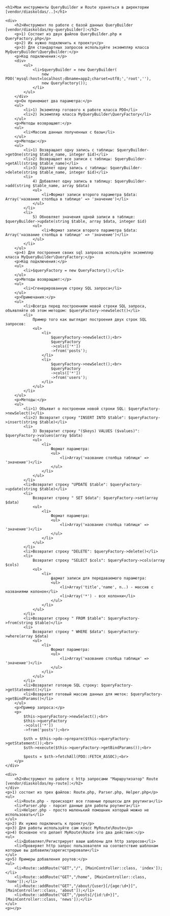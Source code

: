 <!doctype html>
<html lang="en">
<head>
    <meta charset="UTF-8">
    <meta name="viewport"
          content="width=device-width, user-scalable=no, initial-scale=1.0, maximum-scale=1.0, minimum-scale=1.0">
    <meta http-equiv="X-UA-Compatible" content="ie=edge">
    <title>Document</title>
</head>
<body>

    <h1>Мои инструменты QueryBuilder и Route храняться в директории [vendor/diaskoldas/..]</h1>

    <div>
        <h2>Инструмент по работе с базой данных QueryBuilder [vendor/diaskoldas/my-querybuilder]:</h2>
        <p>1) Состоит из двух файлов QueryBuilder.php и QueryFactory.php</p>
        <p>2) Их нужно подключить к проекту</p>
        <p>3) Для стандартных запросов используйте экземпляр класса MyQueryBuilder\QueryBuilder:</p>
        <p>Код подключения:</p>
        <div>
            <ul>
                <li>$queryBuilder = new QueryBuilder(
                    new PDO('mysql:host=localhost;dbname=app2;charset=utf8;','root',''),
                    new QueryFactory());
                </li>
            </ul>
        </div>
        <p>Он принемает два параметра:</p>
        <ul>
            <li>1) Экземпляр готового к работе класса PDO</li>
            <li>2) Экземпляр класса MyQueryBuilder\QueryFactory</li>
        </ul>
        <p>Методы возвращают:</p>
        <ul>
            <li>Массив данных полученных с базы</li>
        </ul>
        <p>Методы:</p>
        <ul>
            <li>1) Возвращает одну запись с таблицы: $queryBuilder->getOne(string $table_name, integer $id)</li>
            <li>2) Возвращает все записи с таблицы: $queryBuilder->getAll(string $table_name)</li>
            <li>3) Удаляет одну запись с таблицы: $queryBuilder->delete(string $table_name, integer $id)</li>
            <li>
                4) Добавляет одну запись в таблицу: $queryBuilder->add(string $table_name, array $data)
                <ul>
                    <li>Формат записи второго параметра $data: Array('название столбца в таблице' => 'значение')</li>
                </ul>
            </li>
            <li>
                5) Обновляет значения одной записи в таблице: $queryBuilder->update(string $table, array $data, integer $id)
                <ul>
                    <li>Формат записи второго параметра $data: Array('название столбца в таблице' => 'значение')</li>
                </ul>
            </li>
        </ul>
        <p>4) Для построения своих sql запросов используйте экземпляр класса MyQueryBuilder\QueryFactory:</p>
        <p>Код подключения:</p>
        <ul>
            <li>$queryFactory = new QueryFactory();</li>
        </ul>
        <p>Методы возвращают:</p>
        <ul>
            <li>Сгенерированную строку SQL запроса</li>
        </ul>
        <p>Примечания:</p>
        <ul>
            <li>Всегда перед построением новой строки SQL запроса, объявляйте об этом методом: $queryFactory->newSelect()</li>
            <li>
                Пример того как выглядит построения двух строк SQL запросов:
                <ul>
                    <li>
                        $queryFactory->newSelect();<br>
                        $queryFactory
                        ->cols(['*'])
                        ->from('posts');
                    </li>
                    <li>
                        $queryFactory->newSelect();<br>
                        $queryFactory
                        ->cols(['*'])
                        ->from('users');
                    </li>
                </ul>
            </li>
        </ul>
        <p>Методы:</p>
        <ul>
            <li>1) Объявит о построении новой строки SQL: $queryFactory->newSelect()</li>
            <li>2) Возвратит строку "INSERT INTO $table": $queryFactory->insert(string $table)</li>
            <li>
                3) Возвратит строку "($keys) VALUES ($values)": $queryFactory->values(array $data)
                <ul>
                    <li>
                        Формат параметра:
                        <ul>
                            <li>Array('название столбца таблици' => 'значение')</li>
                        </ul>
                    </li>
                </ul>
            </li>
            <li>Возвратит строку "UPDATE $table": $queryFactory->update(string $table)</li>
            <li>
                Возвратит строку " SET $data": $queryFactory->set(array $data)
                <ul>
                    <li>
                        Формат параметра:
                        <ul>
                            <li>Array('название столбца таблици' => 'значение')</li>
                        </ul>
                    </li>
                </ul>
            </li>
            <li>Возвратит строку "DELETE": $queryFactory->delete()</li>
            <li>
                Возвратит строку "SELECT $cols": $queryFactory->cols(array $cols)
                <ul>
                    <li>
                        фармат записи для передаваемого параметра:
                        <ul>
                            <li>Array('title','name', n..) - массив с названиями колонок</li>
                            <li>Array('*') - все колонки</li>
                        </ul>
                    </li>
                </ul>
            </li>
            <li>Возвратит строку " FROM $table": $queryFactory->from(string $table)</li>
            <li>
                Возвратит строку " WHERE $data": $queryFactory->where(array $data)
                <ul>
                    <li>
                        Формат параметра:
                        <ul>
                            <li>Array('название столбца таблици' => 'значение')</li>
                        </ul>
                    </li>
                </ul>
            </li>
            <li>Возвратит готовую SQL строку: $queryFactory->getStatement()</li>
            <li>Возвратит готовый массив данных для меток: $queryFactory->getBindParams()</li>
        </ul>
        <p>Пример запроса:</p>
        <p>
            $this->queryFactory->newSelect();<br>
            $this->queryFactory
            ->cols(['*'])
            ->from('posts');<br>

            $sth = $this->pdo->prepare($this->queryFactory->getStatement());<br>
            $sth->execute($this->queryFactory->getBindParams());<br>

            $posts = $sth->fetchAll(PDO::FETCH_ASSOC);<br>
        </p>
    </div>

    <div>
        <h2>Инструмент по работе с http запросами "Маршрутизатор" Route [vendor/diaskoldas/my-route]:</h2>
    </div>
    <p>1) состоит из трех файлов: Route.php, Parser.php, Helper.php</p>
    <ul>
        <li>Route.php - происходят все главные процессы для роутинга</li>
        <li>Parser.php - парсит данные для работы роутинга</li>
        <li>Helper.php - просто маленький помошник который можно не использовать</li>
    </ul>
    <p>2) Их нужно подключить к проекту</p>
    <p>3) Для работы используйте сам класс MyRoute\Route</p>
    <p>4) Основное что делает MyRoute\Route это два действия:</p>
    <ul>
        <li>Добавляет/Регистрирует ваши шаблоны для http запросов</li>
        <li>Проверяет http запрос пользователя на соответствие шаблонам которые вы добавили/зарегистрировали</li>
    </ul>
    <p>5) Примеры добавления роутов:</p>
    <ul>
        <li>Route::addRoute("GET","/", [MainController::class, 'index']);</li>
        <li>Route::addRoute("GET","/home", [MainController::class, 'home']);</li>
        <li>Route::addRoute("GET","/about/{user}[/{age:\d+}]", [MainController::class, 'about']);</li>
        <li>Route::addRoute("GET","/posts[/{id:\d+}]", [MainController::class, 'news']);</li>
    </ul>
    <p></p>





</body>
</html>
